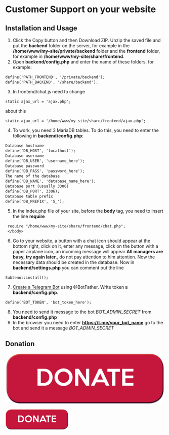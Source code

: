 
# Customer Support on your website

## Installation and Usage

1. Click the Copy button and then Download ZIP. Unzip the saved file and put the **backend** folder on the server, for example in the **/home/www/my-site/private/backend** folder and the **frontend** folder, for example in **/home/www/my-site/share/frontend**.
2. Open **backend/config.php** and enter the name of these folders, for example:
```
define('PATH_FRONTEND', '/private/backend');
define('PATH_BACKEND', '/share/backend');
```
3. In frontend/chat.js need to change
```
static ajax_url = 'ajax.php';
```
about this
```
static ajax_url = '/home/www/my-site/share/frontend/ajax.php';
```
4. To work, you need 3 MariaDB tables. To do this, you need to enter the following in **backend/config.php**:
```
Database hostname
define('DB_HOST', 'localhost');
Database username
define('DB_USER', 'username_here');
Database password
define('DB_PASS', 'password_here');
The name of the database
define('DB_NAME', 'database_name_here');
Database port (usually 3306)
define('DB_PORT', 3306);
Database table prefix
define('DB_PREFIX', 'S_');
```
5. In the index.php file of your site, before the **body** tag, you need to insert the line **require**
```
 require "/home/www/my-site/share/frontend/chat.php";
 </body>
```
6. Go to your website, a button with a chat icon should appear at the bottom right, click on it, enter any message, click on the button with a paper airplane icon, an incoming message will appear **All managers are busy, try again later.**, do not pay attention to him attention. Now the necessary data should be created in the database. Now in **backend/settings.php** you can comment out the line
```
Subteno::install();
```
7. [Create a Telegram Bot](https://core.telegram.org/bots/tutorial#obtain-your-bot-token) using @BotFather. Write token в **backend/config.php**.
```
define('BOT_TOKEN', 'bot_token_here');
```
8. You need to send it message to the bot *BOT_ADMIN_SECRET* from **backend/config.php**
9. In the browser you need to enter **https://t.me/your_bot_name** go to the bot and send it a message *BOT_ADMIN_SECRET*

## Donation

[![DONATE](/image/donate.png)](https://donate.stream/yoomoney4100118809080436)

<img width='200px' hieght="auto" alt="DONATE" src="/image/donate.png" href="https://donate.stream/yoomoney4100118809080436">
